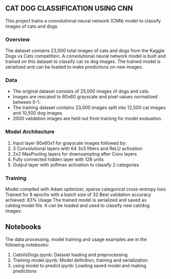 ## CAT DOG CLASSIFICATION USING CNN 
This project trains a convolutional neural network (CNN) model to classify images of cats and dogs.

### Overview
The dataset contains 23,000 total images of cats and dogs from the Kaggle Dogs vs Cats competition.
A convolutional neural network model is built and trained on this dataset to classify cat vs dog images.
The trained model is serialized and can be loaded to make predictions on new images.

### Data
- The original dataset consists of 25,000 images of dogs and cats.
- Images are rescaled to 60x60 grayscale and pixel values normalized between 0-1.
- The training dataset contains 23,000 images split into 12,500 cat images and 10,500 dog images.
- 2000 validation images are held out from training for model evaluation.
  
### Model Architecture
1. Input layer 60x60x1 for grayscale images followed by:
2. 3 Convolutional layers with 64 3x3 filters and ReLU activation
3. 2x2 MaxPooling layers for downsampling after Conv layers
4. Fully connected hidden layer with 128 units
5. Output layer with softmax activation to classify 2 categories
   
### Training
Model compiled with Adam optimizer, sparse categorical cross-entropy loss
Trained for 8 epochs with a batch size of 32
Best validation accuracy achieved: 83%
Usage
The trained model is serialized and saved as catdog.model file.
It can be loaded and used to classify new cat/dog images:

## Notebooks
The data processing, model training and usage examples are in the following notebooks:

1. CatsVsDogs.ipynb: Dataset loading and preprocessing
2. Training model.ipynb: Model definition, training and serialization
3. using model to predict.ipynb: Loading saved model and making predictions
